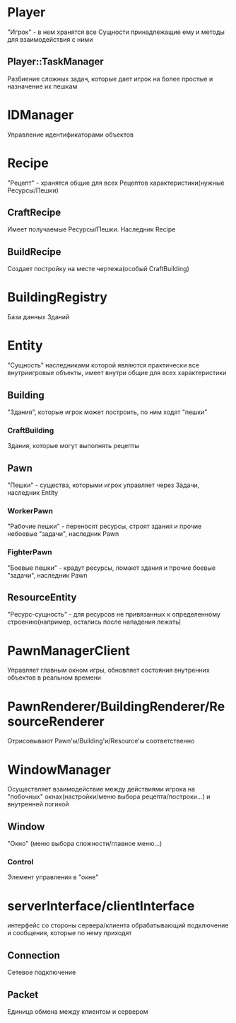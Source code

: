 # Player

"Игрок" - в нем хранятся все Сущности принадлежащие ему и методы для взаимодействия с ними

## Player::TaskManager

Разбиение сложных задач, которые дает игрок на более простые и назначение их пешкам

# IDManager

Управление идентификаторами объектов

# Recipe

"Рецепт" - хранятся общие для всех Рецептов характеристики(нужные Ресурсы/Пешки)

## CraftRecipe

Имеет получаемые Ресурсы/Пешки. Наследник Recipe

## BuildRecipe

Создает постройку на месте чертежа(особый CraftBuilding)

# BuildingRegistry

База данных Зданий

# Entity

"Сущность" наследниками которой являются практически все внутриигровые объекты, имеет внутри общие для всех характеристики

## Building

"Здания", которые игрок может построить, по ним ходят "пешки"

### CraftBuilding

Здания, которые могут выполнять рецепты

## Pawn

"Пешки" - существа, которыми игрок управляет через Задачи, наследник Entity

### WorkerPawn

"Рабочие пешки" - переносят ресурсы, строят здания и прочие небоевые "задачи", наследник Pawn

### FighterPawn 

"Боевые пешки" - крадут ресурсы, ломают здания и прочие боевые "задачи", наследник Pawn

## ResourceEntity

"Ресурс-сущность" - для ресурсов не привязанных к определенному строению(например, остались после нападения лежать)

# PawnManagerClient

Управляет главным окном игры, обновляет состояния внутренних объектов в реальном времени

# PawnRenderer/BuildingRenderer/ResourceRenderer

Отрисовывают Pawn'ы/Building'и/Resource'ы соответственно

# WindowManager

Осуществляет взаимодействие между действиями игрока на "побочных" окнах(настройки/меню выбора рецепта/построки...) и внутренней логикой

## Window

"Окно" (меню выбора сложности/главное меню...)

### Control

Элемент управления в "окне"


# serverInterface/clientInterface

интерфейс со стороны сервера/клиента обрабатывающий подключение и сообщения, которые по нему приходят

## Connection

Сетевое подключение

## Packet

Единица обмена между клиентом и сервером
